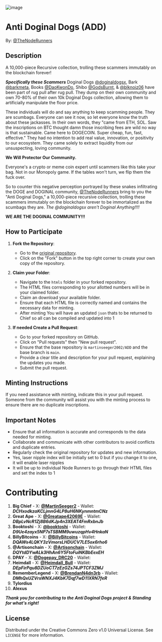 ![image](https://github.com/GreatApe42069/ADD/assets/153969184/e7b05d19-05df-4cb1-8103-e43706fad3e7)

# Anti Doginal Dogs (ADD)
By: [@TheNodeRunners](https://twitter.com/TheNodeRunners)

## Description
A 10,000-piece Recursive collection, trolling these scammers immutably on the blockchain forever!

***Specifically these Scammers***
Doginal Dogs [@doginaldogsx](https://twitter.com/doginaldogsx), Bark [@barkmeta](https://twitter.com/barkmeta), Books [@DaoKwonDo](https://twitter.com/DaoKwonDo), Shibo [@GodsBurnt](https://twitter.com/GodsBurnt), & [@blknoiz06](https://twitter.com/@blknoiz06) have been part of rug pull after rug pull. They dump on their own community and own 70-80% of their own 10k Doginal Dogs collection, allowing them to artificially manipulate the floor price.

These individuals will do and say anything to keep scamming people. They are scumbags. Everyone can see it now, so let everyone know the truth about these jackasses. In their own words, they "came from ETH, SOL. Saw the inscriptions on BTC thought damn those inscribing fees are wild no way is that sustainable. Came here to DOGECOIN. Super cheap, fun, fast, effective." They had no intention to add real value, innovation, or positivity to our ecosystem. They came solely to extract liquidity from our unsuspecting, loving community.

**We Will Protector Our Community.** 

Everyone's a crypto or meme coin expert until scammers like this take your bag. Not in our Monopoly game. If the tables won't turn, we flip them the fuck over.

So to counter this negative perception portrayed by these snakes infiltrating the DOGE and DOGINAL community, [@TheNodeRunners](https://twitter.com/TheNodeRunners) bring to you the "Anti Doginal Dogs," a 10,000-piece recursive collection, trolling these scammers immutably on the blockchain forever to be immortalized as the scumbags they are. *The ⁦@doginaldogsx⁩ aren't Doginal Anything!!!!*

**WE ARE THE DOGINAL COMMUNITY!!!**

## How to Participate

1. **Fork the Repository**:
   - Go to the [original repository](https://github.com/martinseeger2002/ADD).
   - Click on the "Fork" button in the top right corner to create your own copy of the repository.

2. **Claim your Folder**:
   - Navigate to the `htmls` folder in your forked repository.
   - The HTML files corresponding to your allotted numbers will be in your claimed folder.
   - Claim an download your available folder.
   - Ensure that each HTML file is correctly named and contains the necessary data for minting.
   - After minting You will have an updated `json` thats to be returned to Chief so all can be compiled and updated into 1

4. **If needed Create a Pull Request**:
   - Go to your forked repository on GitHub.
   - Click on "Pull requests" then "New pull request".
   - Ensure that the base repository is `martinseeger2002/ADD` and the base branch is `main`.
   - Provide a clear title and description for your pull request, explaining the updates you made.
   - Submit the pull request.

## Minting Instructions

If you need assistance with minting, indicate this in your pull request. Someone from the community will assist you with the minting process to ensure there are no duplicate inscriptions.

## Important Notes

   - Ensure that all information is accurate and corresponds to the data needed for minting.
   - Collaborate and communicate with other contributors to avoid conflicts and duplicate entries.
   - Regularly check the original repository for updates and new information.
   - Yes, laser nipple index will be initially set to 0 but if you change it to one, it will enable laser nipples
   - It will be up to individual Node Runners to go through their HTML files and set the index to 1

# Contributing

1. **Big Chief** - X: <a href="https://x.com/martinseeger2"><strong>@MartinSeeger2</strong></a> - Wallet: ***DCHxodkzaKCLjmnG4LP8uH6NKynmntmCNz***
2. **Great Ape** - X: <a href="https://x.com/Greatape42069E"><strong>@Greatape42069E</strong></a> - Wallet:  ***DBpLvNcR1Zj8B6dKJp4n3XEAT4FmRxbnJb***
3. **Booktoshi** - X: <a href="https://x.com/booktoshi"><strong>@booktoshi</strong></a> - Wallet: ***D9Ue4zayx5NP7sTSBMM9uwuzqpHv4HnkaN***
4. **BillyBitcoins** - X: <a href="https://x.com/billybitcoins"><strong>@BillyBitcoins</strong></a> - Wallet: ***DQAWs4LQKY3zVmorsLHDUCV7LE5ox6rho6***
5. **@Artisonchain** - X: <a href="https://x.com/Artisonchain"><strong>@Artisonchain</strong></a> - Wallet: ***DQYtdDYwALk3HhAn6Y5FtoFuiNKBbEexEH***
6. **DPAY** - X: <a href="https://x.com/Dogepay_DRC20"><strong>@Dogepay_DRC20</strong></a> - Wallet:
7. **Heimdall** - X: <a href="https://x.com/Heimdall_Bull"><strong>@Heimdall_Bull</strong></a> - Wallet: ***DEpFirPqu8DZUoCT7zEzGZs74JPTCF3ZMJ***
8. **RememberLegend** - X: <a href="https://x.com/BrendanN4dn3rb"><strong>@BrendanN4dn3rb</strong></a> - Wallet: ***DMhQxUZVrsWNXJ4KbK7Dqf7wD11XRN7feR***
9. **Tylordius**
10. **Alexus** 

***Thank you for contributing to the Anti Doginal Dogs project & Standing for what's right!***

## License

Distributed under the Creative Commons Zero v1.0 Universal License. See `LICENSE` for more information.

